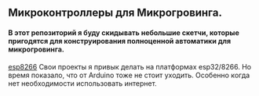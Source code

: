 ## Микроконтроллеры для Микрогровинга.
#### В этот репозиторий я буду скидывать небольшие скетчи, которые пригодятся для конструирования полноценной автоматики для микрогровинга.
[esp8266](https://images.tcdn.com.br/img/img_prod/715570/modulo_esp8266_12e_v3_nodemcu_esp_12e_wifi_607_2_20190724233516.jpg "ESP")
Свои проекты я привык делать на платформах esp32/8266. Но время показало, что от Arduino тоже не стоит уходить. Особенно когда нет необходимости использовать интернет.

